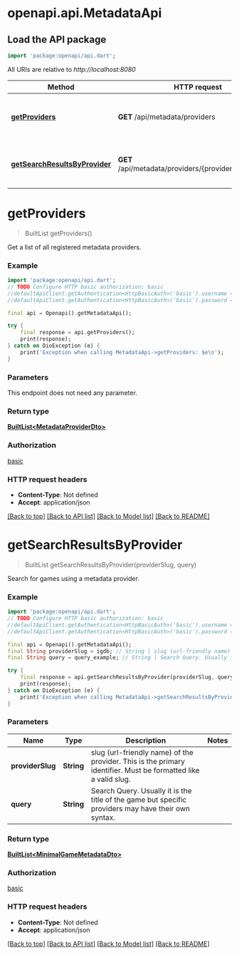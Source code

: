 # openapi.api.MetadataApi

## Load the API package
```dart
import 'package:openapi/api.dart';
```

All URIs are relative to *http://localhost:8080*

Method | HTTP request | Description
------------- | ------------- | -------------
[**getProviders**](MetadataApi.md#getproviders) | **GET** /api/metadata/providers | Get a list of all registered metadata providers.
[**getSearchResultsByProvider**](MetadataApi.md#getsearchresultsbyprovider) | **GET** /api/metadata/providers/{provider_slug}/search | Search for games using a metadata provider.


# **getProviders**
> BuiltList<MetadataProviderDto> getProviders()

Get a list of all registered metadata providers.

### Example
```dart
import 'package:openapi/api.dart';
// TODO Configure HTTP basic authorization: basic
//defaultApiClient.getAuthentication<HttpBasicAuth>('basic').username = 'YOUR_USERNAME'
//defaultApiClient.getAuthentication<HttpBasicAuth>('basic').password = 'YOUR_PASSWORD';

final api = Openapi().getMetadataApi();

try {
    final response = api.getProviders();
    print(response);
} catch on DioException (e) {
    print('Exception when calling MetadataApi->getProviders: $e\n');
}
```

### Parameters
This endpoint does not need any parameter.

### Return type

[**BuiltList&lt;MetadataProviderDto&gt;**](MetadataProviderDto.md)

### Authorization

[basic](../README.md#basic)

### HTTP request headers

 - **Content-Type**: Not defined
 - **Accept**: application/json

[[Back to top]](#) [[Back to API list]](../README.md#documentation-for-api-endpoints) [[Back to Model list]](../README.md#documentation-for-models) [[Back to README]](../README.md)

# **getSearchResultsByProvider**
> BuiltList<MinimalGameMetadataDto> getSearchResultsByProvider(providerSlug, query)

Search for games using a metadata provider.

### Example
```dart
import 'package:openapi/api.dart';
// TODO Configure HTTP basic authorization: basic
//defaultApiClient.getAuthentication<HttpBasicAuth>('basic').username = 'YOUR_USERNAME'
//defaultApiClient.getAuthentication<HttpBasicAuth>('basic').password = 'YOUR_PASSWORD';

final api = Openapi().getMetadataApi();
final String providerSlug = igdb; // String | slug (url-friendly name) of the provider. This is the primary identifier. Must be formatted like a valid slug.
final String query = query_example; // String | Search Query. Usually it is the title of the game but specific providers may have their own syntax.

try {
    final response = api.getSearchResultsByProvider(providerSlug, query);
    print(response);
} catch on DioException (e) {
    print('Exception when calling MetadataApi->getSearchResultsByProvider: $e\n');
}
```

### Parameters

Name | Type | Description  | Notes
------------- | ------------- | ------------- | -------------
 **providerSlug** | **String**| slug (url-friendly name) of the provider. This is the primary identifier. Must be formatted like a valid slug. | 
 **query** | **String**| Search Query. Usually it is the title of the game but specific providers may have their own syntax. | 

### Return type

[**BuiltList&lt;MinimalGameMetadataDto&gt;**](MinimalGameMetadataDto.md)

### Authorization

[basic](../README.md#basic)

### HTTP request headers

 - **Content-Type**: Not defined
 - **Accept**: application/json

[[Back to top]](#) [[Back to API list]](../README.md#documentation-for-api-endpoints) [[Back to Model list]](../README.md#documentation-for-models) [[Back to README]](../README.md)

